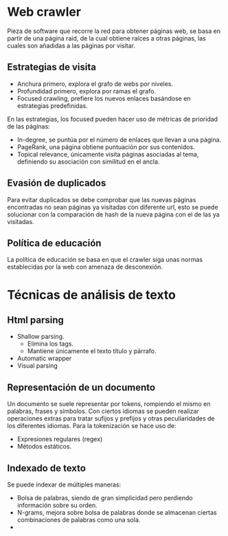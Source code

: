 # Web crawler
Pieza de software que recorre la red para obtener páginas web, se basa en partir de una página raid, de la cual obtiene raíces a otras páginas, las cuales son añadidas a las páginas por visitar.
## Estrategias de visita
- Anchura primero, explora el grafo de webs por niveles.
- Profundidad primero, explora por ramas el grafo.
- Focused crawling, prefiere los nuevos enlaces basándose en estrategias predefinidas.

En las estrategias, los focused pueden hacer uso de métricas de prioridad de las páginas:
- In-degree, se puntúa por el número de enlaces que llevan a una página.
- PageRank, una página obtiene puntuación por sus contenidos.
- Topical relevance, únicamente visita páginas asociadas al tema, definiendo su asociación con similitud en el ancla.

## Evasión de duplicados
Para evitar duplicados se debe comprobar que las nuevas páginas encontradas no sean páginas ya visitadas con diferente url, esto se puede solucionar con la comparación de hash de la nueva página con el de las ya visitadas.
## Política de educación
La política de educación se basa en que el crawler siga unas normas establecidas por la web con amenaza de desconexión.
# Técnicas de análisis de texto
## Html parsing
- Shallow parsing.
	- Elimina los tags.
	- Mantiene únicamente el texto título y párrafo.
- Automatic wrapper
- Visual parsing

## Representación de un documento
Un documento se suele representar por tokens, rompiendo el mismo en palabras, frases y símbolos. Con ciertos idiomas se pueden realizar operaciones extras para tratar sufijos y prefijos y otras peculiaridades de los diferentes idiomas.
Para la tokenización se hace uso de:
- Expresiones regulares (regex)
- Métodos estáticos.

## Indexado de texto
Se puede indexar de múltiples maneras:
- Bolsa de palabras, siendo de gran simplicidad pero perdiendo información sobre su orden.
- N-grams, mejora sobre bolsa de palabras donde se almacenan ciertas combinaciones de palabras como una sola.
- 